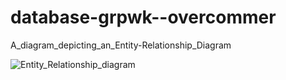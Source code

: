 # database-grpwk--overcommer

A_diagram_depicting_an_Entity-Relationship_Diagram

![Entity_Relationship_diagram](https://github.com/user-attachments/assets/9e61af3b-08ed-4e75-9896-d330208ee6f0)
